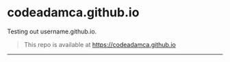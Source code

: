 # codeadamca.github.io
Testing out username.github.io.

> This repo is available at
> https://codeadamca.github.io

***
